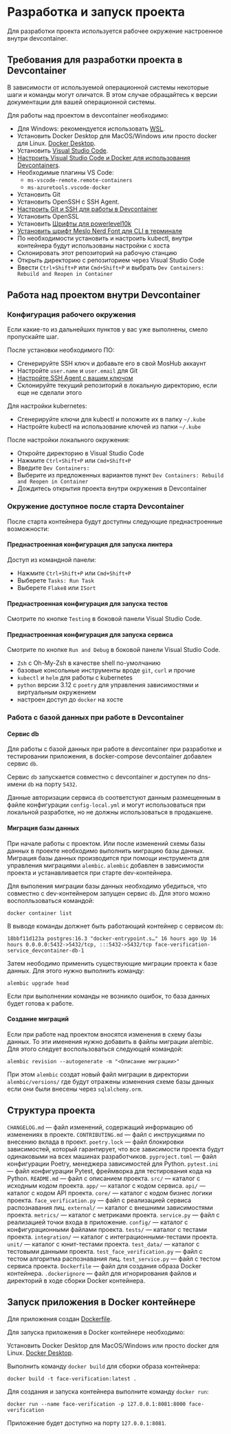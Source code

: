 # Разработка и запуск проекта

Для разработки проекта используется рабочее окружение настроенное внутри devcontainer.

## Требования для разработки проекта в Devcontainer

В зависимости от используемой операционной системы некоторые шаги и команды могут оличатся. В этом случае обращайтесь к версии документации для вашей операционной системы.

Для работы над проектом в devcontainer необходимо:

- Для Windows: рекомендуется использовать [WSL](https://virgo.ftc.ru/pages/viewpage.action?pageId=1084887269).
- Установить Docker Desktop для MacOS/Windows или просто docker для Linux. [Docker Desktop](https://www.docker.com/products/docker-desktop/).
- Установить [Visual Studio Code](https://code.visualstudio.com/download).
- [Настроить Visual Studio Code и Docker для использования Devcontainers](https://code.visualstudio.com/docs/devcontainers/containers#_getting-started).
- Необходимые плагины VS Code:
  - `ms-vscode-remote.remote-containers`
  - `ms-azuretools.vscode-docker`
- Установить Git
- Установить OpenSSH с SSH Agent.
- [Настроить Git и SSH для работы в Devcontainer](https://code.visualstudio.com/remote/advancedcontainers/sharing-git-credentials)
- Установить OpenSSL
- Установить [Шрифты для powerlevel10k](https://github.com/romkatv/powerlevel10k?tab=readme-ov-file#fonts)
- [Установить шрифт Meslo Nerd Font для CLI в терминале](https://github.com/romkatv/powerlevel10k?tab=readme-ov-file#fonts)
- По необходимости установить и настроить kubectl, внутри контейнера будут использованы настройки с хоста
- Склонировать этот репозиторий на рабочую станцию
- Открыть директорию с репозиторием через Visual Studio Code
- Ввести `Ctrl+Shift+P` или `Cmd+Shift+P` и выбрать `Dev Containers: Rebuild and Reopen in Container`

## Работа над проектом внутри Devcontainer

### Конфигурация рабочего окружения

Если какие-то из дальнейших пунктов у вас уже выполнены, смело пропускайте шаг.

После установки необходимого ПО:

- Сгенерируйте SSH ключ и добавьте его в свой MosHub аккаунт
- Настройте `user.name` и `user.email` для Git
- [Настройте SSH Agent c вашим ключом](https://code.visualstudio.com/remote/advancedcontainers/sharing-git-credentials)
- Склонируйте текущий репозиторий в локальную директорию, если еще не сделали этого

Для настройки kubernetes:

- Сгенерируйте ключи для kubectl и положите их в папку `~/.kube`
- Настройте kubectl на использование ключей из папки `~/.kube`

После настройки локального окружения:

- Откройте директорию в Visual Studio Code
- Нажмите `Ctrl+Shift+P` или `Cmd+Shift+P`
- Введите `Dev Containers:`
- Выберите из предложенных вариантов пункт `Dev Containers: Rebuild and Reopen in Container`
- Дождитесь открытия проекта внутри окружения в Devcontainer

### Окружение доступное после старта Devcontainer

После старта контейнера будут доступны следующие преднастроенные возможности:

#### Преднастроенная конфигурация для запуска линтера

Доступ из командной панели:

- Нажмите `Ctrl+Shift+P` или `Cmd+Shift+P`
- Выберете `Tasks: Run Task`
- Выберете `Flake8` или `ISort`

#### Преднастроенная конфигурация для запуска тестов

Смотрите по кнопке `Testing` в боковой панели Visual Studio Code.

#### Преднастроенная конфигурация для запуска сервиса

Смотрите по кнопке `Run and Debug` в боковой панели Visual Studio Code.

- `Zsh` с Oh-My-Zsh в качестве shell по-умолчанию
- базовые консольные инструменты вроде `git`, `curl` и прочие
- `kubectl` и `helm` для работы с kubernetes
- `python` версии 3.12 с `poetry` для управления зависимостями и виртуальным окружением
- настроен доступ до `docker` на хосте

### Работа с базой данных при работе в Devcontainer

#### Сервис db

Для работы с базой данных при работе в devcontainer при разработке и тестировании приложения, в docker-compose devcontainer добавлен сервис `db`.

Сервис `db` запускается совместно с devcontainer и доступен по dns-имени `db` на порту `5432`.

Данные авторизации сервиса `db` соответстуют данным размещенным в файле конфигурации `config-local.yml` и могут использоваться при локальной разработке, но не должны использоваться в продакшене.

#### Миграция базы данных

При начале работы с проектом. Или после изменений схемы базы данных в проекте необходимо выполнить миграцию базы данных. Миграция базы данных производится при помощи инструмента для управления миграциями `alembic`. `alembic` добавлен в зависимости проекта и устанавливается при старте dev-контейнера.

Для выполения миграции базы данных необходимо убедиться, что совместно с dev-контейнером запущен сервис `db`. Для этого можно восполльзоваться командой:

```shell
docker container list
```

В выводе команды должнет быть работающий контейнер с сервисом `db`:

```
18bbf11d123a postgres:16.3 "docker-entrypoint.s…" 16 hours ago Up 16 hours 0.0.0.0:5432->5432/tcp, :::5432->5432/tcp face-verification-service_devcontainer-db-1
```

Затем неободимо применить существующие миграции проекта к базе данных. Для этого нужно выполнить команду:

```shell
alembic upgrade head
```

Если при выполнении команды не возникло ошибок, то база данных будет готова к работе.

#### Создание миграций

Если при работе над проектом вносятся изменения в схему базы данных. То эти именения нужно добавить в файлы миграции alembic. Для этого следует воспользоваться следующей командой:

```shell
alembic revision --autogenerate -m "<Описание миграции>"
```

При этом `alembic` создат новый файл миграции в директории `alembic/versions/` где будут отражены изменения схеме базы данных если они были внесены через `sqlalchemy.orm`.

## Структура проекта

`CHANGELOG.md` — файл изменений, содержащий информацию об изменениях в проекте.
`CONTRIBUTING.md` — файл с инструкциями по внесению вклада в проект.
`poetry.lock` — файл блокировки зависимостей, который гарантирует, что все зависимости проекта будут одинаковыми на всех машинах разработчиков.
`pyproject.toml` — файл конфигурации Poetry, менеджера зависимостей для Python.
`pytest.ini` — файл конфигурации Pytest, фреймворка для тестирования кода на Python.
`README.md` — файл с описанием проекта.
`src/` — каталог с исходным кодом проекта.
`app/` — каталог с кодом сервиса.
`api/` — каталог с кодом API проекта.
`core/` — каталог с кодом бизнес логики проекта.
`face_verification.py` — файл с реализацией сервиса распознавания лиц.
`external/` — каталог с внешними зависимостями проекта.
`metrics/` — каталог с метриками проекта.
`service.py` — файл с реализацией точки входа в приложение.
`config/` — каталог с конфигурационными файлами проекта.
`tests/` — каталог с тестами проекта.
`integration/` — каталог с интеграционными-тестами проекта.
`unit/` — каталог с юнит-тестами проекта.
`test_data/` — каталог с тестовыми данными проекта.
`test_face_verification.py` — файл с тестом алгоритма распознавания лиц.
`test_service.py` — файл с тестом сервиса проекта.
`Dockerfile` — файл для создания образа Docker контейнера.
`.dockerignore` — файл для игнорирования файлов и директорий в ходе сборки Docker контейнера.

## Запуск приложения в Docker контейнере

Для приложения создан [Dockerfile](./Dockerfile).

Для запуска приложения в Docker контейнере необходимо:

Установить Docker Desktop для MacOS/Windows или просто docker для Linux. [Docker Desktop](https://www.docker.com/products/docker-desktop/).

Выполнить команду `docker build` для сборки образа контейнера:

```shell
docker build -t face-verification:latest .
```

Для создания и запуска контейнера выполните команду `docker run`:

```shell
docker run --name face-verification -p 127.0.0.1:8081:8000 face-verification
```

Приложение будет доступно на порту `127.0.0.1:8081`.
